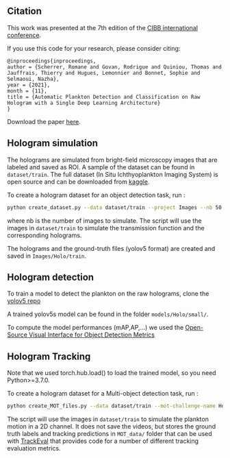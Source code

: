 ## Citation

This work was presented at the 7th edition of the [CIBB international conference](https://davidechicco.github.io/cibb2021/index.html).

If you use this code for your research, please consider citing:
```
@inproceedings{inproceedings,
author = {Scherrer, Romane and Govan, Rodrigue and Quiniou, Thomas and Jauffrais, Thierry and Hugues, Lemonnier and Bonnet, Sophie and Selmaoui, Nazha},
year = {2021},
month = {11},
title = {Automatic Plankton Detection and Classification on Raw Hologram with a Single Deep Learning Architecture}
}
```

Download the paper [here](https://www.researchgate.net/publication/355926011_Automatic_Plankton_Detection_and_Classification_on_Raw_Hologram_with_a_Single_Deep_Learning_Architecture).


## Hologram simulation

The holograms are simulated from bright-field microscopy images that are labeled and saved as ROI. A sample of the dataset can be found in `dataset/train`.  The full dataset (In Situ Ichthyoplankton Imaging System) is open source and can be downloaded from [kaggle](https://www.kaggle.com/competitions/datasciencebowl/data).

To create a hologram dataset for an object detection task, run :
```bash
python create_dataset.py --data dataset/train --project Images --nb 50
```
where nb is the number of images to simulate. The script will use the images in `dataset/train` to simulate the transmission function and the corresponding holograms.

The holograms and the ground-truth files (yolov5 format) are created and saved in `Images/Holo/train`.

## Hologram detection
To train a model to detect the plankton on the raw holograms, clone the [yolov5 repo](https://github.com/ultralytics/yolov5)

A trained yolov5s model can be found in the folder  `models/Holo/small/`.

To compute the model performances (mAP,AP,...) we used the [Open-Source Visual Interface for Object Detection Metrics](https://github.com/rafaelpadilla/review_object_detection_metrics)


## Hologram Tracking
Note that we used torch.hub.load() to load the trained model, so you need Python>=3.7.0.


To create a hologram dataset for a Multi-object detection task, run :
```bash
python create_MOT_files.py --data dataset/train --mot-challenge-name Holo --nbframes 50 --nbsim 2 --weights Holotrack/models/Holo/small/best.pt
```
The script will use the images in `dataset/train` to simulate the plankton motion in a 2D channel. It does not save the videos, but stores the ground truth labels and tracking predictions in `MOT_data/` folder that can be used with [TrackEval](https://github.com/JonathonLuiten/TrackEval) that provides code for a number of different tracking evaluation metrics.  
